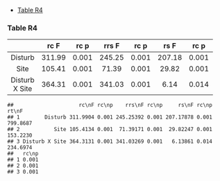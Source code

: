 -   [Table R4](#table-r4)

### Table R4

<table style="width:94%;">
<colgroup>
<col width="20%" />
<col width="9%" />
<col width="8%" />
<col width="9%" />
<col width="8%" />
<col width="9%" />
<col width="8%" />
<col width="9%" />
<col width="9%" />
</colgroup>
<thead>
<tr class="header">
<th align="center"> </th>
<th align="center">rc F</th>
<th align="center">rc p</th>
<th align="center">rrs F</th>
<th align="center">rc p</th>
<th align="center">rs F</th>
<th align="center">rc p</th>
<th align="center">rt F</th>
<th align="center">rc p</th>
</tr>
</thead>
<tbody>
<tr class="odd">
<td align="center">Disturb</td>
<td align="center">311.99</td>
<td align="center">0.001</td>
<td align="center">245.25</td>
<td align="center">0.001</td>
<td align="center">207.18</td>
<td align="center">0.001</td>
<td align="center">799.87</td>
<td align="center">0.001</td>
</tr>
<tr class="even">
<td align="center">Site</td>
<td align="center">105.41</td>
<td align="center">0.001</td>
<td align="center">71.39</td>
<td align="center">0.001</td>
<td align="center">29.82</td>
<td align="center">0.001</td>
<td align="center">153.22</td>
<td align="center">0.001</td>
</tr>
<tr class="odd">
<td align="center">Disturb X Site</td>
<td align="center">364.31</td>
<td align="center">0.001</td>
<td align="center">341.03</td>
<td align="center">0.001</td>
<td align="center">6.14</td>
<td align="center">0.014</td>
<td align="center">234.7</td>
<td align="center">0.001</td>
</tr>
</tbody>
</table>

    ##                     rc\nF rc\np    rrs\nF rc\np     rs\nF rc\np    rt\nF
    ## 1        Disturb 311.9904 0.001 245.25392 0.001 207.17878 0.001 799.8687
    ## 2           Site 105.4134 0.001  71.39171 0.001  29.82247 0.001 153.2230
    ## 3 Disturb X Site 364.3131 0.001 341.03269 0.001   6.13861 0.014 234.6974
    ##   rc\np
    ## 1 0.001
    ## 2 0.001
    ## 3 0.001

